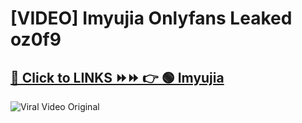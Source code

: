 
 # [VIDEO] Imyujia Onlyfans Leaked oz0f9

## <h2><a href="https://clipsfans.com/Imyujia&ref=git">🔗 Click to LINKS ⏩⏩ 👉 🟢 Imyujia </a></h2>

<a href="https://clipsfans.com/Imyujia&ref=git" rel="nofollow" data-target="animated-image.originalLink"><img src="https://i.ibb.co.com/xMMVF88/686577567.gif" alt="Viral Video Original" style="max-width: 100%; display: inline-block;" data-target="animated-image.originalImage"></a>

